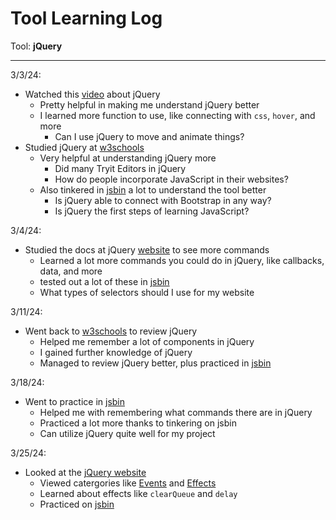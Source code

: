 # Tool Learning Log

Tool: **jQuery**

---

3/3/24:
* Watched this [video](https://www.youtube.com/watch?v=JjIvF0yikGU) about jQuery
  * Pretty helpful in making me understand jQuery better
  * I learned more function to use, like connecting with `css`, `hover`, and more
    * Can I use jQuery to move and animate things?
* Studied jQuery at [w3schools](https://www.w3schools.com/jquERy/default.asp)
  * Very helpful at understanding jQuery more
    * Did many Tryit Editors in jQuery
    * How do people incorporate JavaScript in their websites?
  * Also tinkered in [jsbin](https://jsbin.com/?html,output) a lot to understand the tool better
    * Is jQuery able to connect with Bootstrap in any way?
    * Is jQuery the first steps of learning JavaScript?

3/4/24:
* Studied the docs at jQuery [website](https://api.jquery.com/) to see more commands
  * Learned a lot more commands you could do in jQuery, like callbacks, data, and more
  * tested out a lot of these in [jsbin](https://jsbin.com/?html,output)
  * What types of selectors should I use for my website

3/11/24:
* Went back to [w3schools](https://www.w3schools.com/jquERy/default.asp) to review jQuery
  * Helped me remember a lot of components in jQuery
  * I gained further knowledge of jQuery
  * Managed to review jQuery better, plus practiced in [jsbin](https://jsbin.com/)

3/18/24:
* Went to practice in [jsbin](https://jsbin.com/)
  * Helped me with remembering what commands there are in jQuery
  * Practiced a lot more thanks to tinkering on jsbin
  * Can utilize jQuery quite well for my project

3/25/24: 
* Looked at the [jQuery website](https://jquery.com/)
  * Viewed catergories like [Events](https://api.jquery.com/category/events/) and [Effects](https://api.jquery.com/category/effects/)
  * Learned about effects like `clearQueue` and `delay`
  * Practiced on [jsbin](https://jsbin.com/naxodiperi/edit?html,css,output)
